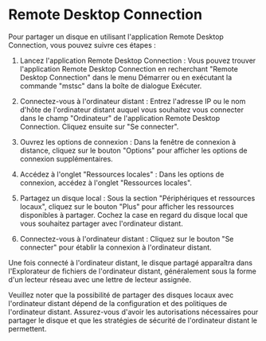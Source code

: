 # Remote Desktop Connection

Pour partager un disque en utilisant l'application Remote Desktop Connection, vous pouvez suivre ces étapes :

1. Lancez l'application Remote Desktop Connection : Vous pouvez trouver l'application Remote Desktop Connection en recherchant "Remote Desktop Connection" dans le menu Démarrer ou en exécutant la commande "mstsc" dans la boîte de dialogue Exécuter.

2. Connectez-vous à l'ordinateur distant : Entrez l'adresse IP ou le nom d'hôte de l'ordinateur distant auquel vous souhaitez vous connecter dans le champ "Ordinateur" de l'application Remote Desktop Connection. Cliquez ensuite sur "Se connecter".

3. Ouvrez les options de connexion : Dans la fenêtre de connexion à distance, cliquez sur le bouton "Options" pour afficher les options de connexion supplémentaires.

4. Accédez à l'onglet "Ressources locales" : Dans les options de connexion, accédez à l'onglet "Ressources locales".

5. Partagez un disque local : Sous la section "Périphériques et ressources locaux", cliquez sur le bouton "Plus" pour afficher les ressources disponibles à partager. Cochez la case en regard du disque local que vous souhaitez partager avec l'ordinateur distant.

6. Connectez-vous à l'ordinateur distant : Cliquez sur le bouton "Se connecter" pour établir la connexion à l'ordinateur distant.

Une fois connecté à l'ordinateur distant, le disque partagé apparaîtra dans l'Explorateur de fichiers de l'ordinateur distant, généralement sous la forme d'un lecteur réseau avec une lettre de lecteur assignée.

Veuillez noter que la possibilité de partager des disques locaux avec l'ordinateur distant dépend de la configuration et des politiques de l'ordinateur distant. Assurez-vous d'avoir les autorisations nécessaires pour partager le disque et que les stratégies de sécurité de l'ordinateur distant le permettent.
